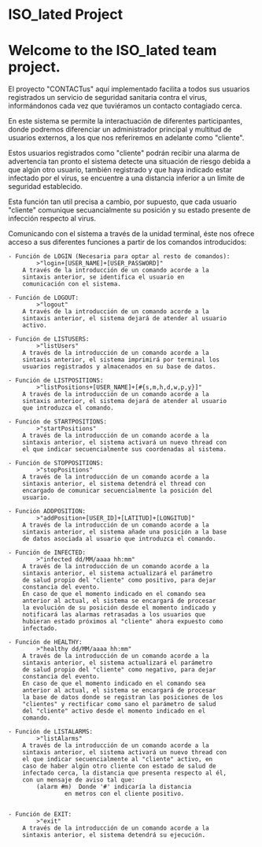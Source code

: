 ISO_lated Project
========================
Welcome to the **ISO_lated** team project.
==========================================

El proyecto "CONTACTus" aquí implementado facilita a todos sus usuarios 
registrados un servicio de seguridad sanitaria contra el virus, 
informándonos cada vez que tuviéramos un contacto contagiado cerca.

En este sistema se permite la interactuación de diferentes participantes, 
donde podremos diferenciar un administrador principal y multitud de 
usuarios externos, a los que nos referiremos en adelante como "cliente".

Estos usuarios registrados como "cliente" podrán recibir una alarma de 
advertencia tan pronto el sistema detecte una situación de riesgo debida 
a que algún otro usuario, también registrado y que haya indicado estar 
infectado por el virus, se encuentre a una distancia inferior a un límite 
de seguridad establecido. 

Esta función tan util precisa a cambio, por supuesto, que cada usuario 
"cliente" comunique secuancialmente su posición y su estado presente de 
infección respecto al virus.

Comunicando con el sistema a través de la unidad terminal, éste nos ofrece 
acceso a sus diferentes funciones a partir de los comandos introducidos:

    - Función de LOGIN (Necesaria para optar al resto de comandos):
            >"login+[USER_NAME]+[USER_PASSWORD]"
        A través de la introducción de un comando acorde a la 
        sintaxis anterior, se identifica el usuario en 
        comunicación con el sistema.

	- Función de LOGOUT:
            >"logout"
        A través de la introducción de un comando acorde a la 
        sintaxis anterior, el sistema dejará de atender al usuario 
        activo.

	- Función de LISTUSERS:
            >"listUsers"
        A través de la introducción de un comando acorde a la 
        sintaxis anterior, el sistema imprimirá por terminal los 
        usuarios registrados y almacenados en su base de datos.

	- Función de LISTPOSITIONS:
            >"listPositions+[USER_NAME]+[#{s,m,h,d,w,p,y}]"
        A través de la introducción de un comando acorde a la 
        sintaxis anterior, el sistema dejará de atender al usuario 
        que introduzca el comando.
        
    - Función de STARTPOSITIONS:
            >"startPositions"
        A través de la introducción de un comando acorde a la 
        sintaxis anterior, el sistema activará un nuevo thread con 
        el que indicar secuencialmente sus coordenadas al sistema.

	- Función de STOPPOSITIONS:
            >"stopPositions"
        A través de la introducción de un comando acorde a la 
        sintaxis anterior, el sistema detendrá el thread con 
        encargado de comunicar secuencialmente la posición del 
        usuario.

    - Función ADDPOSITION:
            >"addPosition+[USER_ID]+[LATITUD]+[LONGITUD]"
        A través de la introducción de un comando acorde a la 
        sintaxis anterior, el sistema añade una posición a la base 
        de datos asociada al usuario que introduzca el comando.

    - Función de INFECTED:
            >"infected dd/MM/aaaa hh:mm"
        A través de la introducción de un comando acorde a la 
        sintaxis anterior, el sistema actualizará el parámetro 
        de salud propio del "cliente" como positivo, para dejar 
        constancia del evento.
        En caso de que el momento indicado en el comando sea 
        anterior al actual, el sistema se encargará de procesar 
        la evolución de su posición desde el momento indicado y 
        notificará las alarmas retrasadas a los usuarios que 
        hubieran estado próximos al "cliente" ahora expuesto como
        infectado.

    - Función de HEALTHY:
            >"healthy dd/MM/aaaa hh:mm"
        A través de la introducción de un comando acorde a la 
        sintaxis anterior, el sistema actualizará el parámetro 
        de salud propio del "cliente" como negativo, para dejar 
        constancia del evento.
        En caso de que el momento indicado en el comando sea 
        anterior al actual, el sistema se encargará de procesar 
        la base de datos donde se registran las posiciones de los
        "clientes" y rectificar como sano el parámetro de salud 
        del "cliente" activo desde el momento indicado en el 
        comando.

    - Función de LISTALARMS:
            >"listAlarms"
        A través de la introducción de un comando acorde a la 
        sintaxis anterior, el sistema activará un nuevo thread con 
        el que indicar secuencialmente al "cliente" activo, en 
        caso de haber algún otro cliente con estado de salud de 
        infectado cerca, la distancia que presenta respecto al él, 
        con un mensaje de aviso tal que:
            (alarm #m)	Donde '#' indicaría la distancia 
                    en metros con el cliente positivo.
            

    - Función de EXIT:
			>"exit"
		A través de la introducción de un comando acorde a la 
		sintaxis anterior, el sistema detendrá su ejecución.	